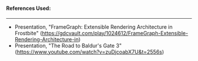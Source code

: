 


###
#### References Used:

---

- Presentation, "FrameGraph: Extensible Rendering Architecture in Frostbite" (https://gdcvault.com/play/1024612/FrameGraph-Extensible-Rendering-Architecture-in)
- Presentation, "The Road to Baldur's Gate 3" (https://www.youtube.com/watch?v=zuDjcoabX7U&t=2556s)
